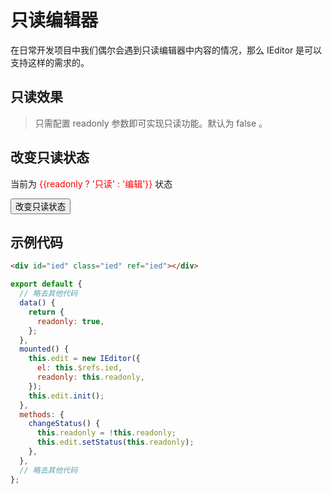 # 只读编辑器
在日常开发项目中我们偶尔会遇到只读编辑器中内容的情况，那么 IEditor 是可以支持这样的需求的。

## 只读效果
> 只需配置 readonly 参数即可实现只读功能。默认为 false 。

<div id="ied" class="ied" ref="ied"></div>

## 改变只读状态

<p>当前为 <span style="color: red">{{readonly ? '只读' : '编辑'}}</span> 状态</p>
<button @click="changeStatus">改变只读状态</button>

## 示例代码

```html
<div id="ied" class="ied" ref="ied"></div>
```

```js
export default {
  // 略去其他代码
  data() {
    return {
      readonly: true,
    };
  },
  mounted() {
    this.edit = new IEditor({
      el: this.$refs.ied,
      readonly: this.readonly,
    });
    this.edit.init();
  },
  methods: {
    changeStatus() {
      this.readonly = !this.readonly;
      this.edit.setStatus(this.readonly);
    },
  },
  // 略去其他代码
};
```

<script>
import IEditor from '../src/core/ieditor';

export default {
  data() {
    return {
      readonly: true,
    };
  },
  mounted() {
    this.edit = new IEditor({
      el: this.$refs.ied,
      readonly: this.readonly,
    });
    this.edit.init();
    console.log(this.edit, 'IEditor');
  },
  methods: {
    changeStatus() {
      this.readonly = !this.readonly;
      this.edit.setStatus(this.readonly);
    },
  },
};
</script>

<style lang="scss">
// IEditor 样式
@import './style/ieditor.scss';
</style>
